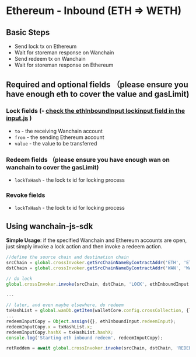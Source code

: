 # Ethereum - Inbound (ETH ⇒  WETH)

## Basic Steps

- Send lock tx on Ethereum
- Wait for storeman response on Wanchain
- Send redeem tx on Wanchain
- Wait for storeman response on Ethereum

## Required and optional fields （please ensure you have enough eth to cover the value and gasLimit)

### Lock fields (- [check the ethInboundInput lockinput field in the input.js](../examples/conf/input.js) )

- `to` - the receiving Wanchain account
- `from` - the sending Ethereum account
- `value` - the value to be transferred

### Redeem fields （please ensure you have enough wan on wanchain to cover the gasLimit)

- `lockTxHash` - the lock tx id for locking process

### Revoke fields

- `lockTxHash` - the lock tx id for locking process

## Using wanchain-js-sdk

__Simple Usage__: if the specified Wanchain and Ethereum accounts are open,
just simply invoke a lock action and then invoke a redeem action.

```javascript
//define the source chain and destination chain
srcChain = global.crossInvoker.getSrcChainNameByContractAddr('ETH', 'ETH');
dstChain = global.crossInvoker.getSrcChainNameByContractAddr('WAN', 'WAN');

// do lock
global.crossInvoker.invoke(srcChain, dstChain, 'LOCK', ethInboundInput.lockInput);

...

// later, and even maybe elsewhere, do redeem
txHashList = global.wanDb.getItem(walletCore.config.crossCollection, {lockTxHash: lockTxHash});
...
redeemInputCopy = Object.assign({}, ethInboundInput.redeemInput);
redeemInputCopy.x = txHashList.x;
redeemInputCopy.hashX = txHashList.hashX;
console.log('Starting eth inbound redeem', redeemInputCopy);

retReddem = await global.crossInvoker.invoke(srcChain, dstChain, 'REDEEM', redeemInputCopy)

```
